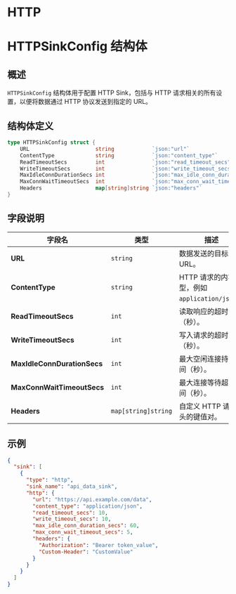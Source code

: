 HTTP
====
# HTTPSinkConfig 结构体

## 概述

`HTTPSinkConfig` 结构体用于配置 HTTP Sink，包括与 HTTP 请求相关的所有设置，以便将数据通过 HTTP 协议发送到指定的 URL。

## 结构体定义

```go
type HTTPSinkConfig struct {
	URL                     string            `json:"url"`
	ContentType             string            `json:"content_type"`
	ReadTimeoutSecs         int               `json:"read_timeout_secs"`
	WriteTimeoutSecs        int               `json:"write_timeout_secs"`
	MaxIdleConnDurationSecs int               `json:"max_idle_conn_duration_secs"`
	MaxConnWaitTimeoutSecs  int               `json:"max_conn_wait_timeout_secs"`
	Headers                 map[string]string `json:"headers"`
}
```

## 字段说明
| 字段名                      | 类型               | 描述                                        |
|----------------------------|--------------------|-------------------------------------------|
| **URL**                    | `string`           | 数据发送的目标 URL。                      |
| **ContentType**            | `string`           | HTTP 请求的内容类型，例如 `application/json`。 |
| **ReadTimeoutSecs**        | `int`              | 读取响应的超时时间（秒）。                |
| **WriteTimeoutSecs**       | `int`              | 写入请求的超时时间（秒）。                |
| **MaxIdleConnDurationSecs** | `int`             | 最大空闲连接持续时间（秒）。              |
| **MaxConnWaitTimeoutSecs**  | `int`             | 最大连接等待超时时间（秒）。              |
| **Headers**                | `map[string]string` | 自定义 HTTP 请求头的键值对。             |

## 示例
```json
{
  "sink": [
    {
      "type": "http",
      "sink_name": "api_data_sink",
      "http": {
        "url": "https://api.example.com/data",
        "content_type": "application/json",
        "read_timeout_secs": 10,
        "write_timeout_secs": 10,
        "max_idle_conn_duration_secs": 60,
        "max_conn_wait_timeout_secs": 5,
        "headers": {
          "Authorization": "Bearer token_value",
          "Custom-Header": "CustomValue"
        }
      }
    }
  ]
}

```